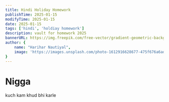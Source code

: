 ```yaml
---
title: Hindi Holiday Homework
publishTime: 2025-01-15
modifyTime: 2025-01-15
date: 2025-01-15
tags: ['hindi', 'holdiay homework']
description: vault for homework 2025
bannerURL: https://img.freepik.com/free-vector/gradient-geometric-background_23-2148807617.jpg
author: {
    name: "Harihar Nautiyal",
    image: 'https://images.unsplash.com/photo-1612916628677-475f676a6adf'
}
---
```


# Nigga
kuch kam khud bhi karle